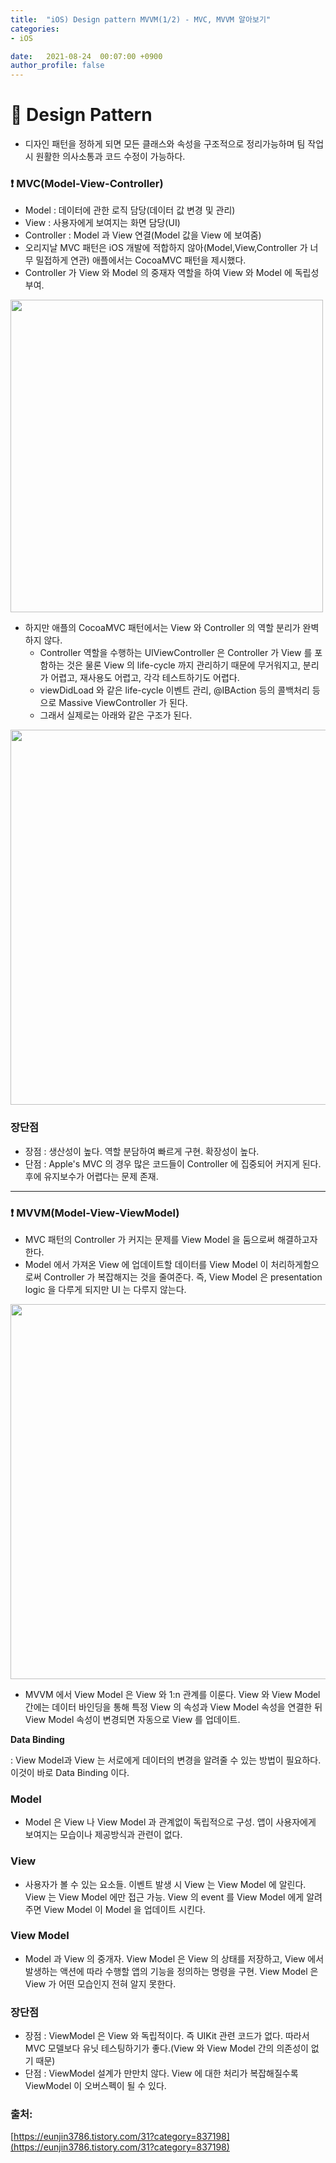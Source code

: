 ```yaml
---
title:  "iOS) Design pattern MVVM(1/2) - MVC, MVVM 알아보기"
categories:
- iOS

date:   2021-08-24  00:07:00 +0900
author_profile: false
---
```

# 🌂 Design Pattern

- 디자인 패턴을 정하게 되면 모든 클래스와 속성을 구조적으로 정리가능하며 팀 작업 시 원활한 의사소통과 코드 수정이 가능하다.

### ❗️ MVC(Model-View-Controller)

- Model : 데이터에 관한 로직 담당(데이터 값 변경 및 관리)
- View : 사용자에게 보여지는 화면 담당(UI)
- Controller : Model 과 View 연결(Model 값을 View 에 보여줌)
- 오리지날 MVC 패턴은 iOS 개발에 적합하지 않아(Model,View,Controller 가 너무 밀접하게 연관) 애플에서는 CocoaMVC 패턴을 제시했다.
- Controller 가 View 와 Model 의 중재자 역할을 하여 View 와 Model 에 독립성 부여.

<img src ="https://user-images.githubusercontent.com/69136340/130470778-120ce38d-0675-4ed1-9990-cafdf405d0c8.PNG" width ="500">

- 하지만 애플의 CocoaMVC 패턴에서는 View 와 Controller 의 역할 분리가 완벽하지 않다.
    - Controller 역할을 수행하는 UIViewController 은 Controller 가 View 를 포함하는 것은 물론 View 의 life-cycle 까지 관리하기 때문에 무거워지고, 분리가 어렵고, 재사용도 어렵고, 각각 테스트하기도 어렵다.
    - viewDidLoad 와 같은 life-cycle 이벤트 관리, @IBAction 등의 콜백처리 등으로 Massive ViewController 가 된다.
    - 그래서 실제로는 아래와 같은 구조가 된다.

<img src ="https://user-images.githubusercontent.com/69136340/130470768-d6a52036-2ac1-4f6d-afdb-e69bcfd18329.PNG" width = "600">

### 장단점

- 장점 : 생산성이 높다. 역할 분담하여 빠르게 구현. 확장성이 높다.
- 단점 : Apple's MVC 의 경우 많은 코드들이 Controller 에 집중되어 커지게 된다. 후에 유지보수가 어렵다는 문제 존재.

---

### ❗️ MVVM(Model-View-ViewModel)

- MVC 패턴의 Controller 가 커지는 문제를 View Model 을 둠으로써 해결하고자 한다.
- Model 에서 가져온 View 에 업데이트할 데이터를 View Model 이 처리하게함으로써 Controller 가 복잡해지는 것을 줄여준다. 즉, View Model 은 presentation logic 을 다루게 되지만 UI 는 다루지 않는다.

<img src ="https://user-images.githubusercontent.com/69136340/130470849-467f3eb2-81bd-4da5-9238-e6fc592c3148.PNG" width ="600">

- MVVM 에서 View Model 은 View 와 1:n 관계를 이룬다. View 와 View Model 간에는 데이터 바인딩을 통해 특정 View 의 속성과 View Model 속성을 연결한 뒤 View Model 속성이 변경되면 자동으로 View 를 업데이트.

**Data Binding**

:  View Model과 View 는 서로에게 데이터의 변경을 알려줄 수 있는 방법이 필요하다. 이것이 바로 Data Binding 이다. 

### Model

- Model 은 View 나 View Model 과 관계없이 독립적으로 구성. 앱이 사용자에게 보여지는 모습이나 제공방식과 관련이 없다.

### View

- 사용자가 볼 수 있는 요소들. 이벤트 발생 시  View 는 View Model 에 알린다. View 는 View Model 에만 접근 가능. View 의 event 를 View Model 에게 알려주면 View Model 이 Model 을 업데이트 시킨다.

### View Model

- Model 과 View 의 중개자. View Model 은 View 의 상태를 저장하고, View 에서 발생하는 액션에 따라 수행할 앱의 기능을 정의하는 명령을 구현. View Model 은 View 가 어떤 모습인지 전혀 알지 못한다.

### 장단점

- 장점 : ViewModel 은 View 와 독립적이다. 즉 UIKit 관련 코드가 없다. 따라서 MVC 모델보다 유닛 테스팅하기가 좋다.(View 와 View Model 간의 의존성이 없기 때문)
- 단점 : ViewModel 설계가 만만치 않다. View 에 대한 처리가 복잡해질수록 ViewModel 이 오버스펙이 될 수 있다.

### 출처:

[https://eunjin3786.tistory.com/31?category=837198](https://eunjin3786.tistory.com/31?category=837198)
